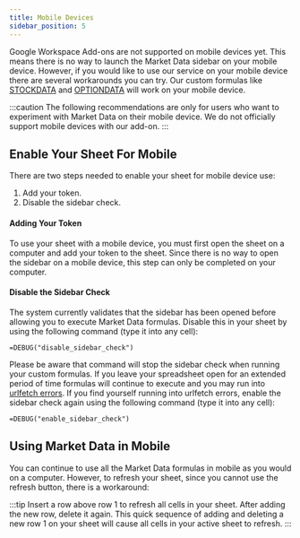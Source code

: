 ```yaml
---
title: Mobile Devices
sidebar_position: 5
---
```


Google Workspace Add-ons are not supported on mobile devices yet. This means there is no way to launch the Market Data sidebar on your mobile device. However, if you would like to use our service on your mobile device there are several workarounds you can try. Our custom formulas like [STOCKDATA](/sheets/stocks/stockdata) and [OPTIONDATA](/sheets/options/optiondata) will work on your mobile device.

:::caution
The following recommendations are only for users who want to experiment with Market Data on their mobile device. We do not officially support mobile devices with our add-on.
:::

## Enable Your Sheet For Mobile

There are two steps needed to enable your sheet for mobile device use:

1. Add your token.
2. Disable the sidebar check.

#### Adding Your Token

To use your sheet with a mobile device, you must first open the sheet on a computer and add your token to the sheet. Since there is no way to open the sidebar on a mobile device, this step can only be completed on your computer.

#### Disable the Sidebar Check

The system currently validates that the sidebar has been opened before allowing you to execute Market Data formulas. Disable this in your sheet by using the following command (type it into any cell):

    =DEBUG("disable_sidebar_check")

Please be aware that command will stop the sidebar check when running your custom formulas. If you leave your spreadsheet open for an extended period of time formulas will continue to execute and you may run into [urlfetch errors](/sheets/troubleshooting/urlfetch). If you find yourself running into urlfetch errors, enable the sidebar check again using the following command (type it into any cell):

    =DEBUG("enable_sidebar_check")

## Using Market Data in Mobile

You can continue to use all the Market Data formulas in mobile as you would on a computer. However, to refresh your sheet, since you cannot use the refresh button, there is a workaround:

:::tip
Insert a row above row 1 to refresh all cells in your sheet. After adding the new row, delete it again. This quick sequence of adding and deleting a new row 1 on your sheet will cause all cells in your active sheet to refresh.
:::
